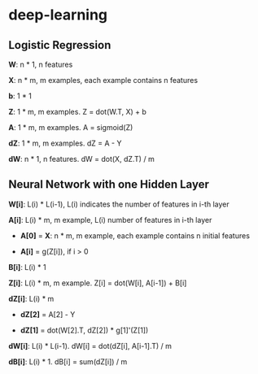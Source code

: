 # deep-learning

## Logistic Regression

__W__: n * 1, n features

__X__: n * m, m examples, each example contains n features

__b__: 1 * 1

__Z__: 1 * m, m examples. Z = dot(W.T, X) + b

__A__: 1 * m, m examples. A = sigmoid(Z)

__dZ__: 1 * m, m examples. dZ = A - Y

__dW__: n * 1, n features. dW = dot(X, dZ.T) / m

## Neural Network with one Hidden Layer

__W[i]__: L(i) * L(i-1), L(i) indicates the number of features in i-th layer

__A[i]__: L(i) * m, m example, L(i) number of features in i-th layer

- __A[0]__ = __X__: n * m, m example, each example contains n initial features

- __A[i]__ = g(Z[i]), if i > 0

__B[i]__: L(i) * 1

__Z[i]__: L(i) * m, m example. Z[i] = dot(W[i], A[i-1]) + B[i]

__dZ[i]__: L(i) * m

- __dZ[2]__ = A[2] - Y

- __dZ[1]__ = dot(W[2].T, dZ[2]) * g[1]'(Z[1])

__dW[i]__: L(i) * L(i-1). dW[i] = dot(dZ[i], A[i-1].T) / m

__dB[i]__: L(i) * 1. dB[i] = sum(dZ[i]) / m
